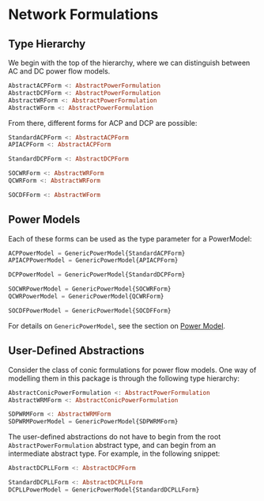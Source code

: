 # Network Formulations

## Type Hierarchy
We begin with the top of the hierarchy, where we can distinguish between AC and DC power flow models.
```julia
AbstractACPForm <: AbstractPowerFormulation
AbstractDCPForm <: AbstractPowerFormulation
AbstractWRForm <: AbstractPowerFormulation
AbstractWForm <: AbstractPowerFormulation
```

From there, different forms for ACP and DCP are possible:
```julia
StandardACPForm <: AbstractACPForm
APIACPForm <: AbstractACPForm

StandardDCPForm <: AbstractDCPForm

SOCWRForm <: AbstractWRForm
QCWRForm <: AbstractWRForm

SOCDFForm <: AbstractWForm
```

## Power Models
Each of these forms can be used as the type parameter for a PowerModel:
```julia
ACPPowerModel = GenericPowerModel{StandardACPForm}
APIACPPowerModel = GenericPowerModel{APIACPForm}

DCPPowerModel = GenericPowerModel{StandardDCPForm}

SOCWRPowerModel = GenericPowerModel{SOCWRForm}
QCWRPowerModel = GenericPowerModel{QCWRForm}

SOCDFPowerModel = GenericPowerModel{SOCDFForm}
```

For details on `GenericPowerModel`, see the section on [Power Model](@ref).

## User-Defined Abstractions

Consider the class of conic formulations for power flow models. One way of modelling them in this package is through the following type hierarchy:
```julia
AbstractConicPowerFormulation <: AbstractPowerFormulation
AbstractWRMForm <: AbstractConicPowerFormulation

SDPWRMForm <: AbstractWRMForm
SDPWRMPowerModel = GenericPowerModel{SDPWRMForm}
```

The user-defined abstractions do not have to begin from the root `AbstractPowerFormulation` abstract type, and can begin from an intermediate abstract type. For example, in the following snippet:
```julia
AbstractDCPLLForm <: AbstractDCPForm

StandardDCPLLForm <: AbstractDCPLLForm
DCPLLPowerModel = GenericPowerModel{StandardDCPLLForm}
```
